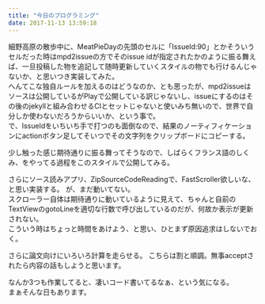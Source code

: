 ```yaml
---
title: "今日のプログラミング"
date: 2017-11-13 13:59:18
---
```


細野高原の散歩中に、MeatPieDayの先頭のセルに「IssueId:90」とかそういうセルだった時はmpd2issueの方でそのissue  idが指定されたかのように振る舞えば、一旦投稿した物を追記して随時更新していくスタイルの物でも行けるんじゃないか、と思いつき実装してみた。  
へんてこな独自ルールを加えるのはどうなのか、とも思ったが、mpd2issueはソースは公開しているがPlayで公開している訳じゃないし、issueにするのはその後のjekyllと組み合わせるCIとセットじゃないと使いみち無いので、世界で自分しか使わないだろうからいいか、という事で。  
で、IssueIdをいちいち手で打つのも面倒なので、結果のノーティフィケーションにactionボタン足してそいつでその文字列をクリップボードにコピーする。

少し触った感じ期待通りに振る舞ってそうなので、しばらくフランス語のしくみ、をやってる過程をこのスタイルで公開してみる。

さらにソース読みアプリ、ZipSourceCodeReadingで、FastScroller欲しいな、と思い実装する。
が、まだ動いてない。  
スクローラー自体は期待通りに動いているように見えて、ちゃんと自前のTextViewのgotoLineを適切な行数で呼び出しているのだが、何故か表示が更新されない。  
こういう時はちょっと時間をあけよう、と思い、ひとまず原因追求はしないでおく。

さらに論文向けにいろいろ計算を走らせる。
こちらは割と順調。無事acceptされたら内容の話もしようと思います。

なんか3つも作業してると、凄いコード書いてるなぁ、という気になる。  
まぁそんな日もあります。
